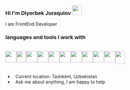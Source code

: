 ### Hi I'm Diyorbek Juraqulov <img src="https://media.giphy.com/media/hvRJCLFzcasrR4ia7z/giphy.gif" width="30px">

I am FrontEnd Developer
<br>
### languages and tools I work with
<br>
      <div style="display: flex;">
        <img src="https://upload.wikimedia.org/wikipedia/commons/thumb/6/61/HTML5_logo_and_wordmark.svg/768px-HTML5_logo_and_wordmark.svg.png" width="35px" height="35px" display="inline">
<img src="https://upload.wikimedia.org/wikipedia/commons/thumb/d/d5/CSS3_logo_and_wordmark.svg/1200px-CSS3_logo_and_wordmark.svg.png" width="30px" height="35px">
<img src="https://upload.wikimedia.org/wikipedia/commons/thumb/9/96/Sass_Logo_Color.svg/2560px-Sass_Logo_Color.svg.png" width="35px" height="35px">
<img src="https://upload.wikimedia.org/wikipedia/commons/thumb/b/b2/Bootstrap_logo.svg/1280px-Bootstrap_logo.svg.png" width="35px" height="35px">
<img src="https://cdn.cdnlogo.com/logos/j/69/javascript.svg" width="35px" height="35px">
        <img src="https://upload.wikimedia.org/wikipedia/commons/thumb/9/95/Vue.js_Logo_2.svg/1200px-Vue.js_Logo_2.svg.png" width="35px" height="35px">
<img src="https://user-images.githubusercontent.com/7110136/29002857-9e802f08-7ab4-11e7-9c31-604b5d0d0c19.png" width="35px" height="35px">
        <img src="https://www.nicepng.com/png/full/209-2091499_vue-router-vuex-logo.png" width="35px" height="35px">
  <img src="https://upload.wikimedia.org/wikipedia/commons/thumb/f/f1/Vitejs-logo.svg/1039px-Vitejs-logo.svg.png" width="35px" height="35px">      
<img src="https://pinia.vuejs.org/logo.svg" width="35px" height="35px">
<img src="https://seeklogo.com/images/F/firebase-logo-402F407EE0-seeklogo.com.png" width="30px" height="40px">
    </div>
<br>

- &nbsp; Current location: Tashkent, Uzbekistan
- &nbsp; Ask me about anything, I am happy to help
